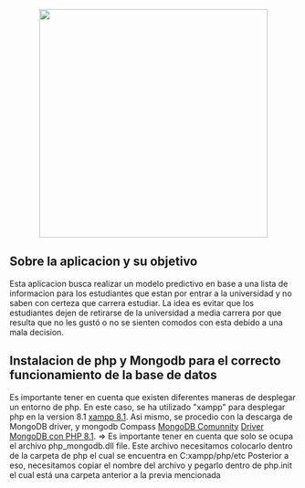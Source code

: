 <p align="center"><a href="https://www.ucsg.edu.ec/" target="_blank"><img src="https://www.universidades.com.ec/logos/original/logo-universidad-catolica-de-santiago-de-guayaquil.webp" width="400"></a></p>

## Sobre la aplicacion y su objetivo

Esta aplicacion busca realizar un modelo predictivo en base a una lista de informacion para los estudiantes que estan por entrar a la universidad y no saben con certeza que carrera estudiar. 
La idea es evitar que los estudiantes dejen de retirarse de la universidad a media carrera por que resulta que no les gustó o no se sienten comodos con esta debido a una mala decision.

## Instalacion de php y Mongodb para el correcto funcionamiento de la base de datos
Es importante tener en cuenta que existen diferentes maneras de desplegar un entorno de php. 
En este caso, se ha utilizado "xampp" para desplegar php en la version 8.1
[xampp 8.1](https://sourceforge.net/projects/xampp/files/XAMPP%20Windows/8.1.17/xampp-windows-x64-8.1.17-0-VS16-installer.exe).
Asi mismo, se procedio con la descarga de MongoDB driver, y mongodb Compass
[MongoDB Comunnity](https://www.mongodb.com/try/download/community)
[Driver MongoDB con PHP 8.1](https://windows.php.net/downloads/pecl/releases/mongodb/1.13.0/php_mongodb-1.13.0-8.1-ts-vs16-x64.zip). => Es importante tener en cuenta que solo se ocupa el archivo php_mongodb.dll file.
Este archivo necesitamos colocarlo dentro de la carpeta de php el cual se encuentra en C:xampp/php/etc
Posterior a eso, necesitamos copiar el nombre del archivo y pegarlo dentro de php.init el cual está una carpeta anterior a la previa mencionada
